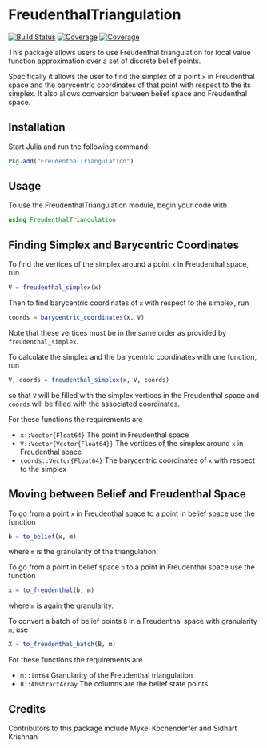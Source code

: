 # FreudenthalTriangulation

[![Build Status](https://travis-ci.com/SidhartK/FreudenthalTriangulation.jl.svg?branch=master)](https://travis-ci.com/SidhartK/FreudenthalTriangulation.jl)
[![Coverage](https://codecov.io/gh/SidhartK/FreudenthalTriangulation.jl/branch/master/graph/badge.svg)](https://codecov.io/gh/SidhartK/FreudenthalTriangulation.jl)
[![Coverage](https://coveralls.io/repos/github/SidhartK/FreudenthalTriangulation.jl/badge.svg?branch=master)](https://coveralls.io/github/SidhartK/FreudenthalTriangulation.jl?branch=master)

This package allows users to use Freudenthal triangulation for local value function approximation over a set of discrete belief points.

Specifically it allows the user to find the simplex of a point `x` in Freudenthal space and the barycentric coordinates of that point with respect to the its simplex. It also allows conversion between belief space and Freudenthal space.

## Installation

Start Julia and run the following command:

```julia
Pkg.add("FreudenthalTriangulation")
```

## Usage

To use the FreudenthalTriangulation module, begin your code with

```julia
using FreudenthalTriangulation
```

## Finding Simplex and Barycentric Coordinates

To find the vertices of the simplex around a point `x` in Freudenthal space, run
```julia
V = freudenthal_simplex(x)
```
Then to find barycentric coordinates of `x` with respect to the simplex, run
```julia
coords = barycentric_coordinates(x, V)
```
Note that these vertices must be in the same order as provided by `freudenthal_simplex`.

To calculate the simplex and the barycentric coordinates with one function, run
```julia
V, coords = freudenthal_simplex(x, V, coords)
```
so that `V` will be filled with the simplex vertices in the Freudenthal space and `coords` will be filled with the associated coordinates.

For these functions the requirements are
- `x::Vector{Float64}` The point in Freudenthal space
- `V::Vector{Vector{Float64}}` The vertices of the simplex around `x` in Freudenthal space
- `coords::Vector{Float64}` The barycentric coordinates of `x` with respect to the simplex

## Moving between Belief and Freudenthal Space

To go from a point `x` in Freudenthal space to a point in belief space use the function
```julia
b = to_belief(x, m)
```
where `m` is the granularity of the triangulation.

To go from a point in belief space `b` to a point in Freudenthal space use the function
```julia
x = to_freudenthal(b, m)
```
where  `m` is again the granularity.

To convert a batch of belief points `B` in a Freudenthal space with granularity `m`, use
```julia
X = to_freudenthal_batch(B, m)
```
For these functions the requirements are
- `m::Int64` Granularity of the Freudenthal triangulation
- `B::AbstractArray` The columns are the belief state points

## Credits

Contributors to this package include Mykel Kochenderfer and Sidhart Krishnan
